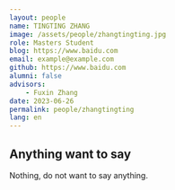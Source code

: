```yaml
---
layout: people
name: TINGTING ZHANG
image: /assets/people/zhangtingting.jpg
role: Masters Student
blog: https://www.baidu.com
email: example@example.com
github: https://www.baidu.com
alumni: false
advisors:
    - Fuxin Zhang
date: 2023-06-26
permalink: people/zhangtingting
lang: en
---
```


## Anything want to say

Nothing, do not want to say anything.